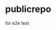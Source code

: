 # publicrepo
for e2e test

















































































































































































































































































































































































































































































































































































































































































































































































































































































































































































































































































































































































































































































































































































































































































































































































































































































































































































































































































































































































































































































































































































































































































































































































































































































